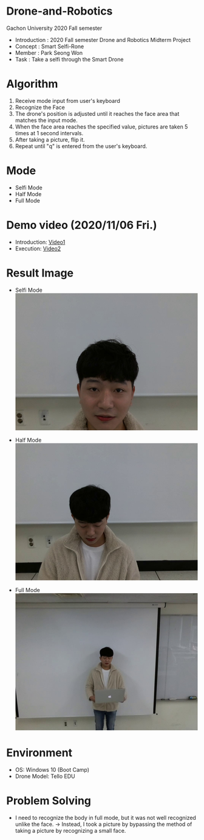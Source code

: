 # Drone-and-Robotics
Gachon University 2020 Fall semester

* Introduction : 2020 Fall semester Drone and Robotics Midterm Project
* Concept : Smart Selfi-Rone
* Member : Park Seong Won
* Task : Take a selfi through the Smart Drone

# Algorithm
1. Receive mode input from user's keyboard
2. Recognize the Face
3. The drone's position is adjusted until it reaches the face area that matches the input mode.
4. When the face area reaches the specified value, pictures are taken 5 times at 1 second intervals.
5. After taking a picture, flip it.
6. Repeat until "q" is entered from the user's keyboard.

# Mode
* Selfi Mode
* Half Mode
* Full Mode

# Demo video (2020/11/06 Fri.)
* Introduction: [Video1](https://drive.google.com/file/d/1uPZNUORh5YrPnLT0MgBV4J3P_IPJl68n/view?usp=sharing)
* Execution: [Video2](https://drive.google.com/file/d/1x7Fmtb-u_2XtLRN8AWnngtexW7QYhhUR/view?usp=sharing)

# Result Image
* Selfi Mode
![ScreenShot](Selfi_Mode/Selfi_Mode_img_5.jpg)

* Half Mode
![ScreenShot](Half_Mode/Half_Mode_img_5.jpg)

* Full Mode
![ScreenShot](Full_Mode/Full_Mode_img_5.jpg)

# Environment
* OS: Windows 10 (Boot Camp)
* Drone Model: Tello EDU

# Problem Solving
* I need to recognize the body in full mode, but it was not well recognized unlike the face. 
  -> Instead, I took a picture by bypassing the method of taking a picture by recognizing a small face.
